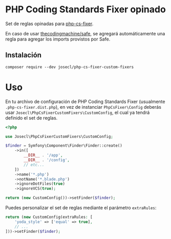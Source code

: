 # PHP Coding Standards Fixer opinado

Set de reglas opinadas para [php-cs-fixer](https://github.com/FriendsOfPHP/PHP-CS-Fixer).

En caso de usar [thecodingmachine/safe](https://github.com/thecodingmachine/safe),
se agregará automáticamente una regla para agregar los imports provistos por Safe.

## Instalación

```shell
composer require --dev josecl/php-cs-fixer-custom-fixers
```

# Uso

En tu archivo de configuración de PHP Coding Standards Fixer
(usualmente `.php-cs-fixer.dist.php`), en vez de instanciar `PhpCsFixer\Config`
deberás usar `Josecl\PhpCsFixerCustomFixers\CustomConfig`, el cual
ya tendrá definido el set de reglas.

```php
<?php

use Josecl\PhpCsFixerCustomFixers\CustomConfig;

$finder = Symfony\Component\Finder\Finder::create()
    ->in([
        __DIR__ . '/app',
        __DIR__ . '/config',
        // etc...
    ])
    ->name('*.php')
    ->notName('*.blade.php')
    ->ignoreDotFiles(true)
    ->ignoreVCS(true);

return (new CustomConfig())->setFinder($finder);
```

Puedes personalizar el set de reglas mediante el parámetro `extraRules`:

```php
return (new CustomConfig(extraRules: [
    'yoda_style' => ['equal' => true],
    // ...
]))->setFinder($finder);
```
